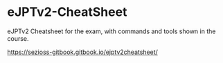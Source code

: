 # eJPTv2-CheatSheet
eJPTv2 Cheatsheet for the exam, with commands and tools shown in the course.

https://sezioss-gitbook.gitbook.io/ejptv2cheatsheet/
